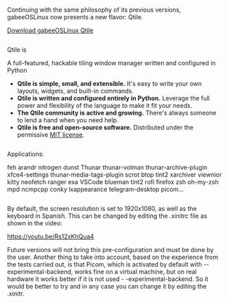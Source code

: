 <p><img src="https://i.postimg.cc/TPQzkHjX/gabeeos-dandelion-logo.png" alt="" /></p>

<p>Continuing with the same philosophy of its previous versions, gabeeOSLinux now presents a new flavor: Qtile.</p>

<p><a href="https://sourceforge.net/projects/gabeeoslinux/">Download gabeeOSLinux Qtile</a></p>

<p><img src="https://i.postimg.cc/593MjyQt/Desktop.png" alt="" /></p>

Qtile is
<p>A full-featured, hackable tiling window manager written and configured in Python</p>

<ul>
<li><b>Qtile is simple, small, and extensible.</b> It's easy to write your own layouts, widgets, and built-in commands.</li>
<li><b>Qtile is written and configured entirely in Python.</b> Leverage the full power and flexibility of the language to make it fit your needs.</li>
<li><b>The Qtile community is active and growing.</b> There's always someone to lend a hand when you need help.</li>
<li><b>Qtile is free and open-source software.</b> Distributed under the permissive <a href="http://docs.qtile.org/en/latest/manual/license.html">MIT license</a>.</li>
</ul>

<p><img src="https://i.postimg.cc/HnqpzPwt/Layout.png" alt="" /></p>

Applications:

   feh arandr nitrogen dunst Thunar thunar-volman thunar-archive-plugin xfce4-settings thunar-media-tags-plugin scrot btop tint2 xarchiver viewnior kitty    neofetch ranger exa VSCode blueman tint2 rofi firefox zsh oh-my-zsh mpd ncmpcpp conky lxappearance telegram-desktop picom...
   
<p><img src="https://i.postimg.cc/NM0mvLWz/exa.png" alt="" /></p>

By default, the screen resolution is set to 1920x1080, as well as the keyboard in Spanish. This can be changed by editing the .xinitrc file as shown in the video:<p><a href="https://youtu.be/Rs12xKhQua4" title="video">https://youtu.be/Rs12xKhQua4</a></p> Future versions will not bring this pre-configuration and must be done by the user.
Another thing to take into account, based on the experience from the tests carried out, is that Picom, which is activated by default with --experimental-backend, works fine on a virtual machine, but on real hardware it works better if it is not used - -experimental-backend. So it would be better to try and in any case you can change it by editing the .xinitr.

<p><img src="https://i.postimg.cc/rsNdPrJb/ranger.png" alt="" /></p>

<p><img src="https://i.postimg.cc/mgzLc99s/mpd-ncmpcpp.png" alt="" /></p>


